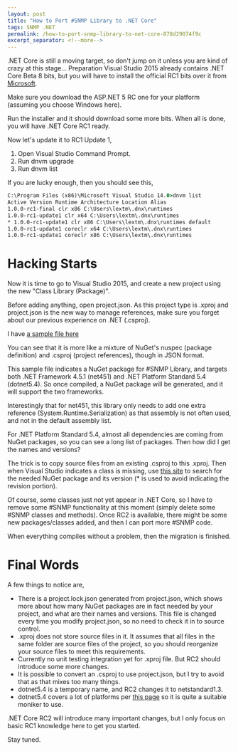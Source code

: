 ```yaml
---
layout: post
title: "How to Port #SNMP Library to .NET Core"
tags: SNMP .NET
permalink: /how-to-port-snmp-library-to-net-core-878d29074f9c
excerpt_separator: <!--more-->
---
```

.NET Core is still a moving target, so don't jump on it unless you are kind of crazy at this stage…
Preparation
Visual Studio 2015 already contains .NET Core Beta 8 bits, but you will have to install the official RC1 bits over it from [Microsoft](https://get.asp.net/).
<!--more-->

Make sure you download the ASP.NET 5 RC one for your platform (assuming you choose Windows here).

Run the installer and it should download some more bits. When all is done, you will have .NET Core RC1 ready.

Now let's update it to RC1 Update 1,

1. Open Visual Studio Command Prompt.
1. Run dnvm upgrade
1. Run dnvm list

If you are lucky enough, then you should see this,

``` cmd
C:\Program Files (x86)\Microsoft Visual Studio 14.0>dnvm list
Active Version Runtime Architecture Location Alias
1.0.0-rc1-final clr x86 C:\Users\lextm\.dnx\runtimes
1.0.0-rc1-update1 clr x64 C:\Users\lextm\.dnx\runtimes
* 1.0.0-rc1-update1 clr x86 C:\Users\lextm\.dnx\runtimes default
1.0.0-rc1-update1 coreclr x64 C:\Users\lextm\.dnx\runtimes
1.0.0-rc1-update1 coreclr x86 C:\Users\lextm\.dnx\runtimes
```

# Hacking Starts

Now it is time to go to Visual Studio 2015, and create a new project using the new "Class Library (Package)".

Before adding anything, open project.json. As this project type is .xproj and project.json is the new way to manage references, make sure you forget about our previous experience on .NET (.csproj).

I have [a sample file here](https://github.com/lextudio/sharpsnmplib/blob/netcore5/SharpSnmpLib/project.json)

You can see that it is more like a mixture of NuGet's nuspec (package definition) and .csproj (project references), though in JSON format.

This sample file indicates a NuGet package for #SNMP Library, and targets both .NET Framework 4.5.1 (net451) and .NET Platform Standard 5.4 (dotnet5.4). So once compiled, a NuGet package will be generated, and it will support the two frameworks.

Interestingly that for net451, this library only needs to add one extra reference (System.Runtime.Serialization) as that assembly is not often used, and not in the default assembly list.

For .NET Platform Standard 5.4, almost all dependencies are coming from NuGet packages, so you can see a long list of packages. Then how did I get the names and versions?

The trick is to copy source files from an existing .csproj to this .xproj. Then when Visual Studio indicates a class is missing, use [this site](http://packagesearch.azurewebsites.net) to search for the needed NuGet package and its version (* is used to avoid indicating the revision portion).

Of course, some classes just not yet appear in .NET Core, so I have to remove some #SNMP functionality at this moment (simply delete some #SNMP classes and methods). Once RC2 is available, there might be some new packages/classes added, and then I can port more #SNMP code.

When everything compiles without a problem, then the migration is finished.

# Final Words

A few things to notice are,

* There is a project.lock.json generated from project.json, which shows more about how many NuGet packages are in fact needed by your project, and what are their names and versions. This file is changed every time you modify project.json, so no need to check it in to source control.
* .xproj does not store source files in it. It assumes that all files in the same folder are source files of the project, so you should reorganize your source files to meet this requirements.
* Currently no unit testing integration yet for .xproj file. But RC2 should introduce some more changes.
* It is possible to convert an .csproj to use project.json, but I try to avoid that as that mixes too many things.
* dotnet5.4 is a temporary name, and RC2 changes it to netstandard1.3.
* dotnet5.4 covers a lot of platforms per [this page](https://github.com/dotnet/corefx/blob/master/Documentation/architecture/net-platform-standard.md) so it is quite a suitable moniker to use.

.NET Core RC2 will introduce many important changes, but I only focus on basic RC1 knowledge here to get you started.

Stay tuned.